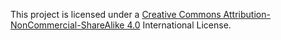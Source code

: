This project is licensed under a [Creative Commons Attribution-NonCommercial-ShareAlike 4.0](https://creativecommons.org/licenses/by-nc-sa/4.0/) International License.



